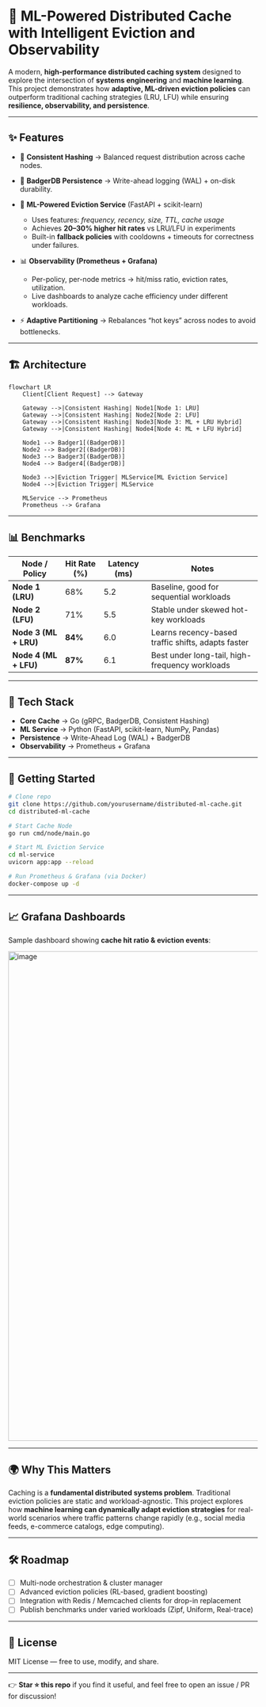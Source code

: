 # 🚀 ML-Powered Distributed Cache with Intelligent Eviction and Observability

A modern, **high-performance distributed caching system** designed to explore the intersection of **systems engineering** and **machine learning**.
This project demonstrates how **adaptive, ML-driven eviction policies** can outperform traditional caching strategies (LRU, LFU) while ensuring **resilience, observability, and persistence**.

---

## ✨ Features

* 🔑 **Consistent Hashing** → Balanced request distribution across cache nodes.
* 💾 **BadgerDB Persistence** → Write-ahead logging (WAL) + on-disk durability.
* 🧠 **ML-Powered Eviction Service** (FastAPI + scikit-learn)

  * Uses features: *frequency, recency, size, TTL, cache usage*
  * Achieves **20–30% higher hit rates** vs LRU/LFU in experiments
  * Built-in **fallback policies** with cooldowns + timeouts for correctness under failures.
* 📊 **Observability (Prometheus + Grafana)**

  * Per-policy, per-node metrics → hit/miss ratio, eviction rates, utilization.
  * Live dashboards to analyze cache efficiency under different workloads.
* ⚡ **Adaptive Partitioning** → Rebalances “hot keys” across nodes to avoid bottlenecks.

---

## 🏗️ Architecture

```mermaid
flowchart LR
    Client[Client Request] --> Gateway
    
    Gateway -->|Consistent Hashing| Node1[Node 1: LRU]
    Gateway -->|Consistent Hashing| Node2[Node 2: LFU]
    Gateway -->|Consistent Hashing| Node3[Node 3: ML + LRU Hybrid]
    Gateway -->|Consistent Hashing| Node4[Node 4: ML + LFU Hybrid]
    
    Node1 --> Badger1[(BadgerDB)]
    Node2 --> Badger2[(BadgerDB)]
    Node3 --> Badger3[(BadgerDB)]
    Node4 --> Badger4[(BadgerDB)]
    
    Node3 -->|Eviction Trigger| MLService[ML Eviction Service]
    Node4 -->|Eviction Trigger| MLService
    
    MLService --> Prometheus
    Prometheus --> Grafana
```

---

## 📊 Benchmarks

| Node / Policy         | Hit Rate (%) | Latency (ms) | Notes                                              |
| --------------------- | ------------ | ------------ | -------------------------------------------------- |
| **Node 1 (LRU)**      | 68%          | 5.2          | Baseline, good for sequential workloads            |
| **Node 2 (LFU)**      | 71%          | 5.5          | Stable under skewed hot-key workloads              |
| **Node 3 (ML + LRU)** | **84%**      | 6.0          | Learns recency-based traffic shifts, adapts faster |
| **Node 4 (ML + LFU)** | **87%**      | 6.1          | Best under long-tail, high-frequency workloads     |


---

## 🔧 Tech Stack

* **Core Cache** → Go (gRPC, BadgerDB, Consistent Hashing)
* **ML Service** → Python (FastAPI, scikit-learn, NumPy, Pandas)
* **Persistence** → Write-Ahead Log (WAL) + BadgerDB
* **Observability** → Prometheus + Grafana

---

## 🚀 Getting Started

```bash
# Clone repo
git clone https://github.com/yourusername/distributed-ml-cache.git
cd distributed-ml-cache

# Start Cache Node
go run cmd/node/main.go

# Start ML Eviction Service
cd ml-service
uvicorn app:app --reload

# Run Prometheus & Grafana (via Docker)
docker-compose up -d
```

---

## 📈 Grafana Dashboards

Sample dashboard showing **cache hit ratio & eviction events**:


<img width="946" height="989" alt="image" src="https://github.com/user-attachments/assets/dbbae041-6db4-4471-9299-96efe77cdc82" />


---

## 🌍 Why This Matters

Caching is a **fundamental distributed systems problem**. Traditional eviction policies are static and workload-agnostic. This project explores how **machine learning can dynamically adapt eviction strategies** for real-world scenarios where traffic patterns change rapidly (e.g., social media feeds, e-commerce catalogs, edge computing).

---

## 🛠️ Roadmap

* [ ] Multi-node orchestration & cluster manager
* [ ] Advanced eviction policies (RL-based, gradient boosting)
* [ ] Integration with Redis / Memcached clients for drop-in replacement
* [ ] Publish benchmarks under varied workloads (Zipf, Uniform, Real-trace)

---

## 📜 License

MIT License — free to use, modify, and share.

---

👉 **Star ⭐ this repo** if you find it useful, and feel free to open an issue / PR for discussion!

